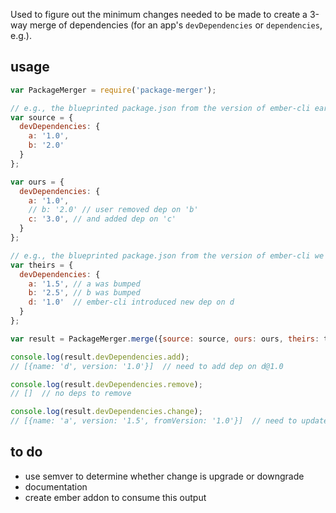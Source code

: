 Used to figure out the minimum changes needed to be made to create a 3-way merge of dependencies (for an app's `devDependencies` or `dependencies`, e.g.).

## usage

```javascript
var PackageMerger = require('package-merger');

// e.g., the blueprinted package.json from the version of ember-cli eare upgrading *from*:
var source = {
  devDependencies: {
    a: '1.0',
    b: '2.0'
  }
};

var ours = {
  devDependencies: {
    a: '1.0',
    // b: '2.0' // user removed dep on 'b'
    c: '3.0', // and added dep on 'c'
  }
};

// e.g., the blueprinted package.json from the version of ember-cli we are upgrading *to*:
var theirs = {
  devDependencies: {
    a: '1.5', // a was bumped
    b: '2.5', // b was bumped
    d: '1.0'  // ember-cli introduced new dep on d
  }
};

var result = PackageMerger.merge({source: source, ours: ours, theirs: theirs});

console.log(result.devDependencies.add);
// [{name: 'd', version: '1.0'}]  // need to add dep on d@1.0

console.log(result.devDependencies.remove);
// []  // no deps to remove

console.log(result.devDependencies.change);
// [{name: 'a', version: '1.5', fromVersion: '1.0'}]  // need to update a@1.0 to a@1.5

```

## to do

 * use semver to determine whether change is upgrade or downgrade
 * documentation
 * create ember addon to consume this output
